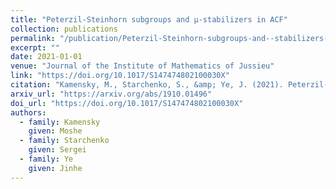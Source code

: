 ```yaml
---
title: "Peterzil-Steinhorn subgroups and μ-stabilizers in ACF"
collection: publications
permalink: "/publication/Peterzil-Steinhorn-subgroups-and--stabilizers-in-ACF"
excerpt: ""
date: 2021-01-01
venue: "Journal of the Institute of Mathematics of Jussieu"
link: "https://doi.org/10.1017/S147474802100030X"
citation: "Kamensky, M., Starchenko, S., &amp; Ye, J. (2021). Peterzil-Steinhorn subgroups and μ-stabilizers in ACF. <i>Journal of the Institute of Mathematics of Jussieu</i>, 1–20. https://doi.org/10.1017/S147474802100030X"
arxiv_url: "https://arxiv.org/abs/1910.01496"
doi_url: "https://doi.org/10.1017/S147474802100030X"
authors:
  - family: Kamensky
    given: Moshe
  - family: Starchenko
    given: Sergei
  - family: Ye
    given: Jinhe
---
```



